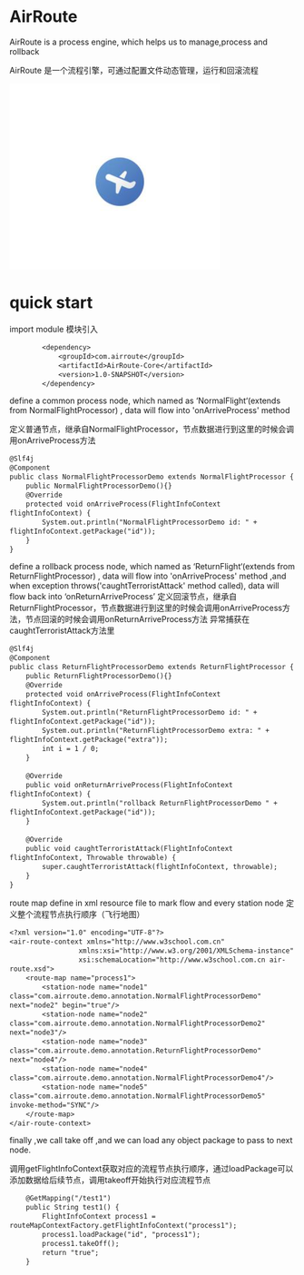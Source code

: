 # AirRoute
AirRoute is a process engine, which helps us to manage,process and rollback 

AirRoute 是一个流程引擎，可通过配置文件动态管理，运行和回滚流程

![](icon.jpg)

# quick start

import module
模块引入
```
        <dependency>
            <groupId>com.airroute</groupId>
            <artifactId>AirRoute-Core</artifactId>
            <version>1.0-SNAPSHOT</version>
        </dependency>
```

define a common process node, which named as ‘NormalFlight‘(extends from NormalFlightProcessor) ,
data will flow into 'onArriveProcess' method

定义普通节点，继承自NormalFlightProcessor，节点数据进行到这里的时候会调用onArriveProcess方法
```
@Slf4j
@Component
public class NormalFlightProcessorDemo extends NormalFlightProcessor {
    public NormalFlightProcessorDemo(){}
    @Override
    protected void onArriveProcess(FlightInfoContext flightInfoContext) {
        System.out.println("NormalFlightProcessorDemo id: " + flightInfoContext.getPackage("id"));
    }
}

```


define a rollback process node, which named as ‘ReturnFlight‘(extends from ReturnFlightProcessor) ,
data will flow into 'onArriveProcess' method ,and when exception throws('caughtTerroristAttack' method called), data will flow back into
‘onReturnArriveProcess’
定义回滚节点，继承自ReturnFlightProcessor，节点数据进行到这里的时候会调用onArriveProcess方法，节点回滚的时候会调用onReturnArriveProcess方法
异常捕获在caughtTerroristAttack方法里
```
@Slf4j
@Component
public class ReturnFlightProcessorDemo extends ReturnFlightProcessor {
    public ReturnFlightProcessorDemo(){}
    @Override
    protected void onArriveProcess(FlightInfoContext flightInfoContext) {
        System.out.println("ReturnFlightProcessorDemo id: " + flightInfoContext.getPackage("id"));
        System.out.println("ReturnFlightProcessorDemo extra: " +  flightInfoContext.getPackage("extra"));
        int i = 1 / 0;
    }

    @Override
    public void onReturnArriveProcess(FlightInfoContext flightInfoContext) {
        System.out.println("rollback ReturnFlightProcessorDemo " + flightInfoContext.getPackage("id"));
    }
    
    @Override
    public void caughtTerroristAttack(FlightInfoContext flightInfoContext, Throwable throwable) {
        super.caughtTerroristAttack(flightInfoContext, throwable);
    }
}

```

route map define in xml resource file to mark flow and every station node
定义整个流程节点执行顺序（飞行地图）
```
<?xml version="1.0" encoding="UTF-8"?>
<air-route-context xmlns="http://www.w3school.com.cn"
                 xmlns:xsi="http://www.w3.org/2001/XMLSchema-instance"
                 xsi:schemaLocation="http://www.w3school.com.cn air-route.xsd">
    <route-map name="process1">
        <station-node name="node1" class="com.airroute.demo.annotation.NormalFlightProcessorDemo" next="node2" begin="true"/>
        <station-node name="node2" class="com.airroute.demo.annotation.NormalFlightProcessorDemo2" next="node3"/>
        <station-node name="node3" class="com.airroute.demo.annotation.ReturnFlightProcessorDemo" next="node4"/>
        <station-node name="node4" class="com.airroute.demo.annotation.NormalFlightProcessorDemo4"/>
        <station-node name="node5" class="com.airroute.demo.annotation.NormalFlightProcessorDemo5" invoke-method="SYNC"/>
    </route-map>
</air-route-context>
```

finally ,we call take off ,and we can load any object package to pass to next node.

调用getFlightInfoContext获取对应的流程节点执行顺序，通过loadPackage可以添加数据给后续节点，调用takeoff开始执行对应流程节点
```
    @GetMapping("/test1")
    public String test1() {
        FlightInfoContext process1 = routeMapContextFactory.getFlightInfoContext("process1");
        process1.loadPackage("id", "process1");
        process1.takeOff();
        return "true";
    }

```